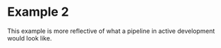 # Example 2
This example is more reflective of what a pipeline in active development would look like.